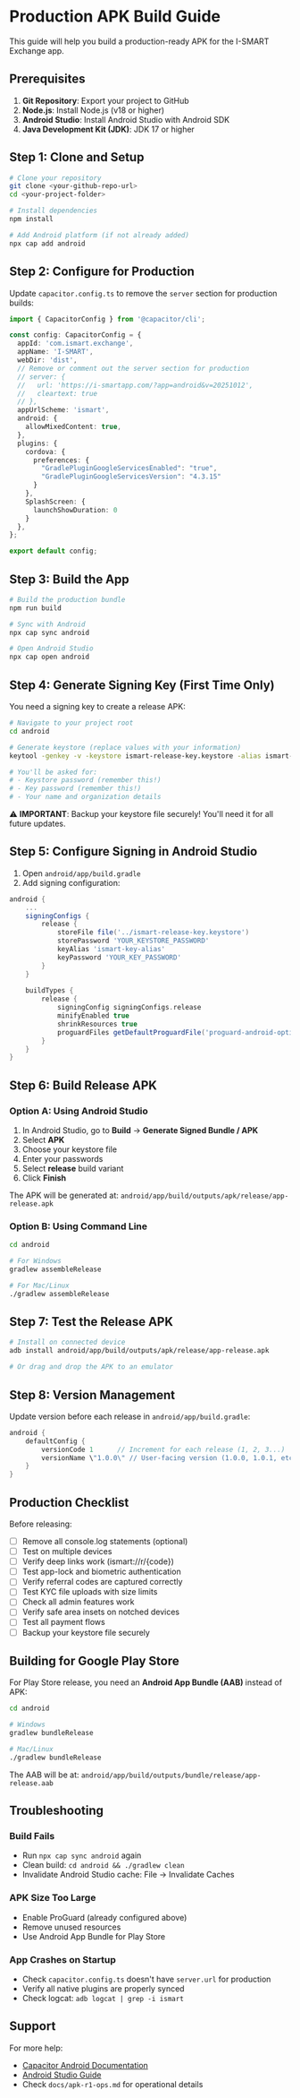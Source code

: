 # Production APK Build Guide

This guide will help you build a production-ready APK for the I-SMART Exchange app.

## Prerequisites

1. **Git Repository**: Export your project to GitHub
2. **Node.js**: Install Node.js (v18 or higher)
3. **Android Studio**: Install Android Studio with Android SDK
4. **Java Development Kit (JDK)**: JDK 17 or higher

## Step 1: Clone and Setup

```bash
# Clone your repository
git clone <your-github-repo-url>
cd <your-project-folder>

# Install dependencies
npm install

# Add Android platform (if not already added)
npx cap add android
```

## Step 2: Configure for Production

Update `capacitor.config.ts` to remove the `server` section for production builds:

```typescript
import { CapacitorConfig } from '@capacitor/cli';

const config: CapacitorConfig = {
  appId: 'com.ismart.exchange',
  appName: 'I-SMART',
  webDir: 'dist',
  // Remove or comment out the server section for production
  // server: {
  //   url: 'https://i-smartapp.com/?app=android&v=20251012',
  //   cleartext: true
  // },
  appUrlScheme: 'ismart',
  android: {
    allowMixedContent: true,
  },
  plugins: {
    cordova: {
      preferences: {
        "GradlePluginGoogleServicesEnabled": "true",
        "GradlePluginGoogleServicesVersion": "4.3.15"
      }
    },
    SplashScreen: {
      launchShowDuration: 0
    }
  },
};

export default config;
```

## Step 3: Build the App

```bash
# Build the production bundle
npm run build

# Sync with Android
npx cap sync android

# Open Android Studio
npx cap open android
```

## Step 4: Generate Signing Key (First Time Only)

You need a signing key to create a release APK:

```bash
# Navigate to your project root
cd android

# Generate keystore (replace values with your information)
keytool -genkey -v -keystore ismart-release-key.keystore -alias ismart-key-alias -keyalg RSA -keysize 2048 -validity 10000

# You'll be asked for:
# - Keystore password (remember this!)
# - Key password (remember this!)
# - Your name and organization details
```

⚠️ **IMPORTANT**: Backup your keystore file securely! You'll need it for all future updates.

## Step 5: Configure Signing in Android Studio

1. Open `android/app/build.gradle`
2. Add signing configuration:

```gradle
android {
    ...
    signingConfigs {
        release {
            storeFile file('../ismart-release-key.keystore')
            storePassword 'YOUR_KEYSTORE_PASSWORD'
            keyAlias 'ismart-key-alias'
            keyPassword 'YOUR_KEY_PASSWORD'
        }
    }
    
    buildTypes {
        release {
            signingConfig signingConfigs.release
            minifyEnabled true
            shrinkResources true
            proguardFiles getDefaultProguardFile('proguard-android-optimize.txt'), 'proguard-rules.pro'
        }
    }
}
```

## Step 6: Build Release APK

### Option A: Using Android Studio

1. In Android Studio, go to **Build** → **Generate Signed Bundle / APK**
2. Select **APK**
3. Choose your keystore file
4. Enter your passwords
5. Select **release** build variant
6. Click **Finish**

The APK will be generated at: `android/app/build/outputs/apk/release/app-release.apk`

### Option B: Using Command Line

```bash
cd android

# For Windows
gradlew assembleRelease

# For Mac/Linux
./gradlew assembleRelease
```

## Step 7: Test the Release APK

```bash
# Install on connected device
adb install android/app/build/outputs/apk/release/app-release.apk

# Or drag and drop the APK to an emulator
```

## Step 8: Version Management

Update version before each release in `android/app/build.gradle`:

```gradle
android {
    defaultConfig {
        versionCode 1      // Increment for each release (1, 2, 3...)
        versionName \"1.0.0\" // User-facing version (1.0.0, 1.0.1, etc.)
    }
}
```

## Production Checklist

Before releasing:

- [ ] Remove all console.log statements (optional)
- [ ] Test on multiple devices
- [ ] Verify deep links work (ismart://r/{code})
- [ ] Test app-lock and biometric authentication
- [ ] Verify referral codes are captured correctly
- [ ] Test KYC file uploads with size limits
- [ ] Check all admin features work
- [ ] Verify safe area insets on notched devices
- [ ] Test all payment flows
- [ ] Backup your keystore file securely

## Building for Google Play Store

For Play Store release, you need an **Android App Bundle (AAB)** instead of APK:

```bash
cd android

# Windows
gradlew bundleRelease

# Mac/Linux
./gradlew bundleRelease
```

The AAB will be at: `android/app/build/outputs/bundle/release/app-release.aab`

## Troubleshooting

### Build Fails
- Run `npx cap sync android` again
- Clean build: `cd android && ./gradlew clean`
- Invalidate Android Studio cache: File → Invalidate Caches

### APK Size Too Large
- Enable ProGuard (already configured above)
- Remove unused resources
- Use Android App Bundle for Play Store

### App Crashes on Startup
- Check `capacitor.config.ts` doesn't have `server.url` for production
- Verify all native plugins are properly synced
- Check logcat: `adb logcat | grep -i ismart`

## Support

For more help:
- [Capacitor Android Documentation](https://capacitorjs.com/docs/android)
- [Android Studio Guide](https://developer.android.com/studio/build)
- Check `docs/apk-r1-ops.md` for operational details
